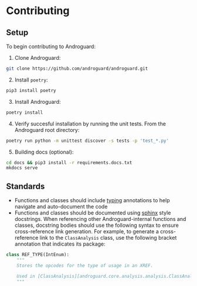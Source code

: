 # Contributing

## Setup

To begin contributing to Androguard:

1.  Clone Androguard:
```bash
git clone https://github.com/androguard/androguard.git
```

2.  Install `poetry`:
```bash
pip3 install poetry
```

3.  Install Androguard:
```bash
poetry install
```

4.  Verify succesful installation by running the unit tests.  From the Androguard root directory:
```bash
poetry run python -m unittest discover -s tests -p 'test_*.py'
```

5.  Building docs (optional):
```bash
cd docs && pip3 install -r requirements.docs.txt
mkdocs serve
```

## Standards

* Functions and classes should include [typing](https://docs.python.org/3/library/typing.html) annotations to help navigate and auto-document the code
* Functions and classes should be documented using [sphinx](https://sphinx-rtd-tutorial.readthedocs.io/en/latest/docstrings.html) style docstrings.  When referencing other Androguard-internal functions and classes, docstring bodies should use the following syntax to ensure cross-reference link generation.  For example, to generate a cross-reference link to the `ClassAnalysis` class, use the following bracket annotation that indicates its package:

```python
class REF_TYPE(IntEnum):
    """
    Stores the opcodes for the type of usage in an XREF.

    Used in [ClassAnalysis][androguard.core.analysis.analysis.ClassAnalysis] to store the type of reference to the class.
    """
```